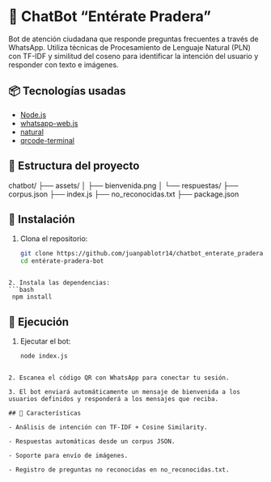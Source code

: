 # 🤖 ChatBot “Entérate Pradera”

Bot de atención ciudadana que responde preguntas frecuentes a través de WhatsApp. Utiliza técnicas de Procesamiento de Lenguaje Natural (PLN) con TF-IDF y similitud del coseno para identificar la intención del usuario y responder con texto e imágenes.

## 📦 Tecnologías usadas

- [Node.js](https://nodejs.org/)
- [whatsapp-web.js](https://github.com/pedroslopez/whatsapp-web.js)
- [natural](https://github.com/NaturalNode/natural)
- [qrcode-terminal](https://www.npmjs.com/package/qrcode-terminal)

## 📁 Estructura del proyecto

chatbot/
├── assets/
│ ├── bienvenida.png
│ └── respuestas/
├── corpus.json
├── index.js
├── no_reconocidas.txt
├── package.json


## 🔧 Instalación

1. Clona el repositorio:
   ```bash
   git clone https://github.com/juanpablotr14/chatbot_enterate_pradera.git
   cd entérate-pradera-bot
  ```

2. Instala las dependencias:
  ```bash
   npm install
  ```

## 🚀 Ejecución

1. Ejecutar el bot:
   ```bash
   node index.js
  ```

2. Escanea el código QR con WhatsApp para conectar tu sesión.

3. El bot enviará automáticamente un mensaje de bienvenida a los usuarios definidos y responderá a los mensajes que reciba.

## 🧠 Características

- Análisis de intención con TF-IDF + Cosine Similarity.

- Respuestas automáticas desde un corpus JSON.

- Soporte para envío de imágenes.

- Registro de preguntas no reconocidas en no_reconocidas.txt.
